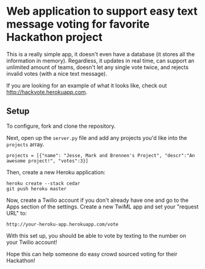 # Web application to support easy text message voting for favorite Hackathon project

This is a really simple app, it doesn't even have a database (it stores all the information in memory). Regardless, it updates in real time, can support an unlimited amount of teams, doesn't let any single vote twice, and rejects invalid votes (with a nice text message).

If you are looking for an example of what it looks like, check out http://hackvote.herokuapp.com.

## Setup

To configure, fork and clone the repository.

Next, open up the `server.py` file and add any projects you'd like into the `projects` array.

    projects = [{"name": "Jesse, Mark and Brennen's Project", "descr":"An awesome project!", "votes":3}]
  
Then, create a new Heroku application:

    heroku create --stack cedar 
    git push heroku master
  
Now, create a Twilio account if you don't already have one and go to the Apps section of the settings. Create a new TwiML app and set your "request URL" to:

    http://your-heroku-app.herokuapp.com/vote
  
With this set up, you should be able to vote by texting to the number on your Twilio account!

Hope this can help someone do easy crowd sourced voting for their Hackathon!

